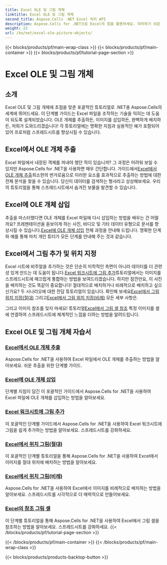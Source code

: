 ```yaml
---
title: Excel OLE 및 그림 개체
linktitle: Excel OLE 및 그림 개체
second_title: Aspose.Cells .NET Excel 처리 API
description: Aspose.Cells for .NET으로 Excel의 힘을 활용하세요. 따라하기 쉬운 튜토리얼을 통해 OLE 개체와 그림 처리를 마스터하세요.
weight: 22
url: /ko/net/excel-ole-picture-objects/
---
```


{{< blocks/products/pf/main-wrap-class >}}
{{< blocks/products/pf/main-container >}}
{{< blocks/products/pf/tutorial-page-section >}}

# Excel OLE 및 그림 개체

## 소개

Excel OLE 및 그림 개체에 초점을 맞춘 포괄적인 튜토리얼로 .NET용 Aspose.Cells의 세계에 뛰어드세요. 이 단계별 가이드는 Excel 파일을 조작하는 기술을 익히는 데 도움이 되도록 설계되었습니다. OLE 개체를 추출하든, 이미지를 삽입하든, 완벽하게 배치하든, 저희가 도와드리겠습니다! 각 튜토리얼에는 명확한 지침과 실용적인 예가 포함되어 있어 프로처럼 스프레드시트를 향상시킬 수 있습니다.

## Excel에서 OLE 개체 추출

 Excel 파일에서 내장된 객체를 꺼내야 했던 적이 있습니까? 그 과정은 어려워 보일 수 있지만 Aspose.Cells for .NET을 사용하면 매우 간단합니다. 가이드에서[Excel에서 OLE 개체 추출](./extract-ole-object-from-excel/)최소한의 번거로움으로 이러한 요소를 효과적으로 추출하는 방법에 대한 전체 분석을 찾을 수 있습니다. 당신이 데이터를 검색하는 형사라고 상상해보세요. 우리의 튜토리얼을 통해 스프레드시트에서 숨겨진 보물을 발견할 수 있습니다.

## Excel에 OLE 개체 삽입

 추출을 마스터했다면 OLE 개체를 Excel 파일에 다시 삽입하는 방법을 배우는 건 어떨까요? 프레젠테이션을 돋보이게 하는 사진, 비디오 및 기타 데이터 유형으로 문서를 향상시킬 수 있습니다.[Excel에 OLE 개체 삽입](./insert-ole-object-into-excel/) 전체 과정을 안내해 드립니다. 명확한 단계와 예를 통해 마치 개인 튜터가 모든 단계를 안내해 주는 것과 같습니다.

## Excel에서 그림 추가 및 위치 지정

 Excel 시트에 비주얼을 추가하는 것은 단순히 미학적인 측면이 아니라 데이터를 더 관련성 있게 만드는 데 도움이 됩니다.[Excel 워크시트에 그림 추가](./add-picture-to-excel/)튜토리얼에서는 이미지를 스프레드시트에 매끄럽게 통합하는 방법을 보여드리겠습니다. 하지만 잠깐만요, 이 사진을 배치하는 것도 똑같이 중요합니다! 절대적으로 배치하거나 비례적으로 배치하고 싶으신가요? 두 시나리오에 대한 전담 튜토리얼이 있습니다. 확인해 보세요[Excel에서 그림 위치 지정(절대)](./position-picture-absolute-excel/) 그리고[Excel에서 그림 위치 지정(비례)](./position-picture-proportional-excel/) 모든 세부 사항은.

 그리고 이미지 참조를 잊지 마세요! 튜토리얼[Excel에서 그림 셀 참조](./reference-picture-cell-excel/) 특정 이미지를 셀에 연결하여 스프레드시트에 체계적인 느낌을 더하는 방법을 알려드립니다. 

## Excel OLE 및 그림 개체 자습서
### [Excel에서 OLE 개체 추출](./extract-ole-object-from-excel/)
Aspose.Cells for .NET을 사용하여 Excel 파일에서 OLE 개체를 추출하는 방법을 알아보세요. 쉬운 추출을 위한 단계별 가이드.
### [Excel에 OLE 개체 삽입](./insert-ole-object-into-excel/)
단계별 지침이 담긴 이 포괄적인 가이드에서 Aspose.Cells for .NET을 사용하여 Excel 파일에 OLE 개체를 삽입하는 방법을 알아보세요.
### [Excel 워크시트에 그림 추가](./add-picture-to-excel/)
이 포괄적인 단계별 가이드에서 Aspose.Cells for .NET을 사용하여 Excel 워크시트에 그림을 쉽게 추가하는 방법을 알아보세요. 스프레드시트를 강화하세요.
### [Excel에서 위치 그림(절대)](./position-picture-absolute-excel/)
이 포괄적인 단계별 튜토리얼을 통해 Aspose.Cells for .NET을 사용하여 Excel에서 이미지를 절대 위치에 배치하는 방법을 알아보세요.
### [Excel에서 위치 그림(비례)](./position-picture-proportional-excel/)
Aspose.Cells for .NET을 사용하여 Excel에서 이미지를 비례적으로 배치하는 방법을 알아보세요. 스프레드시트를 시각적으로 더 매력적으로 만들어보세요.
### [Excel의 참조 그림 셀](./reference-picture-cell-excel/)
이 단계별 튜토리얼을 통해 Aspose.Cells for .NET을 사용하여 Excel에서 그림 셀을 참조하는 방법을 알아보세요. 스프레드시트를 강화하세요.
{{< /blocks/products/pf/tutorial-page-section >}}

{{< /blocks/products/pf/main-container >}}
{{< /blocks/products/pf/main-wrap-class >}}

{{< blocks/products/products-backtop-button >}}
